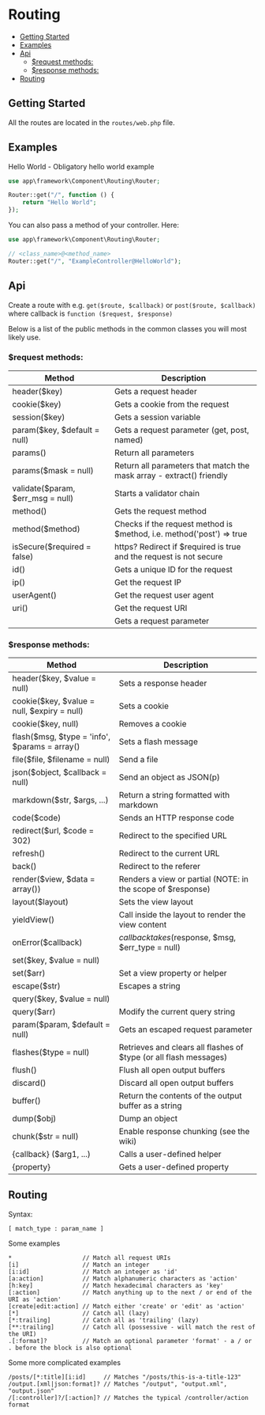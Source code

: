 # Routing

- [Getting Started](#getting-started)
- [Examples](#examples)
- [Api](#api)
    - [$request methods:](#request-methods)
    - [$response methods:](#response-methods)
- [Routing](#routing)

## Getting Started

All the routes are located in the `routes/web.php` file.

## Examples

Hello World - Obligatory hello world example

```php
use app\framework\Component\Routing\Router;

Router::get("/", function () {
    return "Hello World";
});
```

You can also pass a method of your controller. Here:

 ```php
 use app\framework\Component\Routing\Router;
 
 // <class_name>@<method_name>
 Router::get("/", "ExampleController@HelloWorld");
 ```
## Api
Create a route with e.g. `get($route, $callback)` or `post($route, $callback)` where callback is `function ($request, $response)`

Below is a list of the public methods in the common classes you will most likely use.

### $request methods:

| Method | Description |
|---|---|
| header($key)                      |Gets a request header |
| cookie($key)                      |Gets a cookie from the request |
| session($key)                     |Gets a session variable |
| param($key, $default = null)      |Gets a request parameter (get, post, named) |
| params()                          |Return all parameters |
| params($mask = null)              |Return all parameters that match the mask array - extract() friendly |
| validate($param, $err_msg = null) |Starts a validator chain |
| method()                          |Gets the request method |
| method($method)                   |Checks if the request method is $method, i.e. method('post') => true |
| isSecure($required = false)       |https? Redirect if $required is true and the request is not secure |
| id()                              |Gets a unique ID for the request |
| ip()                              |Get the request IP |
| userAgent()                       |Get the request user agent |
| uri()                             |Get the request URI |
| <property>                        |Gets a request parameter |

### $response methods:

| Method | Description |
|---|---|
| header($key, $value = null)                   | Sets a response header |
| cookie($key, $value = null, $expiry = null)   | Sets a cookie |
| cookie($key, null)                            | Removes a cookie |
| flash($msg, $type = 'info', $params = array() | Sets a flash message |
| file($file, $filename = null)                 | Send a file |
| json($object, $callback = null)               | Send an object as JSON(p) |
| markdown($str, $args, ...)                    | Return a string formatted with markdown |
| code($code)                                   | Sends an HTTP response code |
| redirect($url, $code = 302)                   | Redirect to the specified URL |
| refresh()                                     | Redirect to the current URL |
| back()                                        | Redirect to the referer |
| render($view, $data = array())                | Renders a view or partial (NOTE: in the scope of $response) |
| layout($layout)                               | Sets the view layout |
| yieldView()                                   | Call inside the layout to render the view content |
| onError($callback)                            | $callback takes ($response, $msg, $err_type = null) |
| set($key, $value = null)                      |  | 
| set($arr)                                     | Set a view property or helper |
| escape($str)                                  | Escapes a string |
| query($key, $value = null)                    |  |
| query($arr)                                   | Modify the current query string |
| param($param, $default = null)                | Gets an escaped request parameter |
| flashes($type = null)                         | Retrieves and clears all flashes of $type (or all flash messages) |
| flush()                                       | Flush all open output buffers |
| discard()                                     | Discard all open output buffers |
| buffer()                                      | Return the contents of the output buffer as a string |
| dump($obj)                                    | Dump an object |
| chunk($str = null)                            | Enable response chunking (see the wiki) |
| {callback} ($arg1, ...)                       | Calls a user-defined helper |
| {property}                                    | Gets a user-defined property |

## Routing

Syntax:

`[ match_type : param_name ]`

Some examples
```
*                    // Match all request URIs
[i]                  // Match an integer
[i:id]               // Match an integer as 'id'
[a:action]           // Match alphanumeric characters as 'action'
[h:key]              // Match hexadecimal characters as 'key'
[:action]            // Match anything up to the next / or end of the URI as 'action'
[create|edit:action] // Match either 'create' or 'edit' as 'action'
[*]                  // Catch all (lazy)
[*:trailing]         // Catch all as 'trailing' (lazy)
[**:trailing]        // Catch all (possessive - will match the rest of the URI)
.[:format]?          // Match an optional parameter 'format' - a / or . before the block is also optional
```
Some more complicated examples
```
/posts/[*:title][i:id]     // Matches "/posts/this-is-a-title-123"
/output.[xml|json:format]? // Matches "/output", "output.xml", "output.json"
/[:controller]?/[:action]? // Matches the typical /controller/action format
```